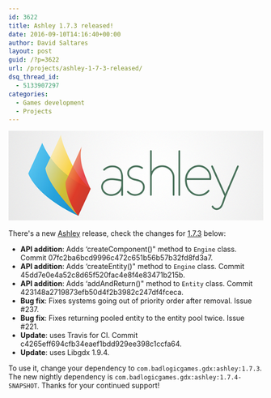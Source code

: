 ```yaml
---
id: 3622
title: Ashley 1.7.3 released!
date: 2016-09-10T14:16:40+00:00
author: David Saltares
layout: post
guid: /?p=3622
url: /projects/ashley-1-7-3-released/
dsq_thread_id:
  - 5133907297
categories:
  - Games development
  - Projects
---
```


![ashley-logo.png](/img/ashley/ashley-logo.png)

There's a new [Ashley](https://github.com/libgdx/ashley) release, check the changes for [1.7.3](https://github.com/libgdx/ashley/releases/tag/ashley-1.7.3) below:

* **API addition**: Adds ‘createComponent()" method to `Engine` class. Commit 07fc2ba6bcd9996c472c651b56b57b32fd8fd3a7.
* **API addition**: Adds ‘createEntity()" method to `Engine` class. Commit 45dd7e0e4a52c8d65f520fac4e8f4e83471b215b.
* **API addition**: Adds ‘addAndReturn()" method to `Entity` class. Commit 423148a2719873efb50d4f2b3982c247df4fceca.
* **Bug fix**: Fixes systems going out of priority order after removal. Issue #237. 
* **Bug fix**: Fixes returning pooled entity to the entity pool twice. Issue #221.
* **Update**: uses Travis for CI. Commit c4265eff694cfb34eaef1bdd929ee398c1ccfa64.
* **Update**: uses Libgdx 1.9.4.

To use it, change your dependency to `com.badlogicgames.gdx:ashley:1.7.3`. The new nightly dependency is `com.badlogicgames.gdx:ashley:1.7.4-SNAPSHOT`. Thanks for your continued support!